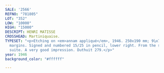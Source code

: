 ```yaml
---
SALE: '2566'
REFNO: "781805"
LOT: "352"
LOW: "10000"
HIGH: "15000"
DESCRIPT: HENRI MATISSE
CROSSHEAD: Martiniquaise.
TYPESET: "<p>Etching on <em>annam appliqué</em>, 1946. 250x190 mm; 9⅞x7½ inches, full
  margins. Signed and numbered 15/25 in pencil, lower right. From the same-titled
  suite. A very good impression. Duthuit 279.</p>"
year: 1946
background_color: "#ffffff"

---
```

